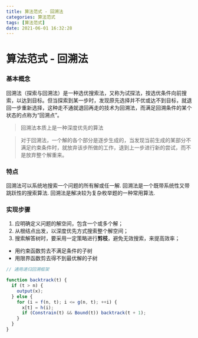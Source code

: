 ```yaml
---
title: 算法范式 - 回溯法
categories: 算法范式
tags: [算法范式]
date: 2021-06-01 16:32:28
---
```


# 算法范式 - 回溯法

### 基本概念
回溯法（探索与回溯法）是一种选优搜索法，又称为试探法，按选优条件向前搜索，以达到目标。但当探索到某一步时，发现原先选择并不优或达不到目标，就退回一步重新选择，这种走不通就退回再走的技术为回溯法，而满足回溯条件的某个状态的点称为“回溯点”。

> 回溯法本质上是一种深度优先的算法

> 对于回溯法，一个解的各个部分是逐步生成的，当发现当前生成的某部分不满足约束条件时，就放弃该步所做的工作，退到上一步进行新的尝试，而不是放弃整个解重来。

### 特点
回溯法可以系统地搜索一个问题的所有解或任一解.
回溯法是一个既带系统性又带跳跃性的搜索算法.
回溯法是解决较为复杂枚举题的一种常用算法.

### 实现步骤
1. 应明确定义问题的解空间，包含一个或多个解；
2. 从根结点出发，以深度优先方式搜索整个解空间； 
3. 搜索解答树时，要采用一定策略进行**剪枝**，避免无效搜索，来提高效率；
  * 用约束函数剪去不满足条件的子树  
  * 用限界函数剪去得不到最优解的子树

```js
// 通用递归回溯框架

function backtrack(t) {
  if (t > n) {
    output(x);
  } else {
    for (i = f(n, t); i <= g(n, t); ++i) {
      x[t] = h(i);
      if (Constrain(t) && Bound(t)) backtrack(t + 1);
    }
  }
}
```